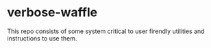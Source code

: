 # verbose-waffle
This repo consists of some system critical to user firendly utilities and instructions to use them.
